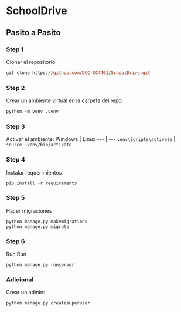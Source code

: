 # SchoolDrive

## Pasito a Pasito
### Step 1
Clonar el repositorio.
```postscript
git clone https://github.com/DCC-CC4401/SchoolDrive.git
```
### Step 2
Crear un ambiente virtual en la carpeta del repo:
```postscript
python -m venv .venv
```

### Step 3
Activar el ambiente:
Windows | Linux
--- | ---
` venv\Scripts\activate ` | ` source .venv/bin/activate `

### Step 4
Instalar requerimientos
```
pip install -r requirements
```

### Step 5
Hacer migraciones
```
python manage.py makemigrations
python manage.py migrate
```

### Step 6
Run Run 
```
python manage.py runserver
```

### Adicional
Crear un admin:
```
python manage.py createsuperuser 
```